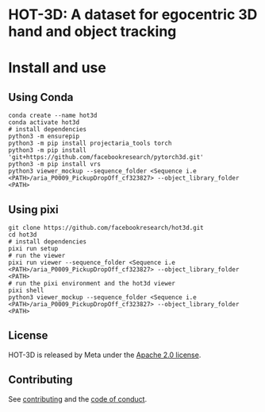 # HOT-3D: A dataset for egocentric 3D hand and object tracking

# Install and use

## Using Conda

 ```
conda create --name hot3d
conda activate hot3d
# install dependencies
python3 -m ensurepip
python3 -m pip install projectaria_tools torch
python3 -m pip install 'git+https://github.com/facebookresearch/pytorch3d.git'
python3 -m pip install vrs
python3 viewer_mockup --sequence_folder <Sequence i.e <PATH>/aria_P0009_PickupDropOff_cf323827> --object_library_folder <PATH>
```

## Using pixi

```
git clone https://github.com/facebookresearch/hot3d.git
cd hot3d
# install dependencies
pixi run setup
# run the viewer
pixi run viewer --sequence_folder <Sequence i.e <PATH>/aria_P0009_PickupDropOff_cf323827> --object_library_folder <PATH>
# run the pixi environment and the hot3d viewer
pixi shell
python3 viewer_mockup --sequence_folder <Sequence i.e <PATH>/aria_P0009_PickupDropOff_cf323827> --object_library_folder <PATH>
```

## License

HOT-3D is released by Meta under the [Apache 2.0 license](LICENSE).

## Contributing

See [contributing](CONTRIBUTING.md) and the [code of conduct](CODE_OF_CONDUCT.md).

